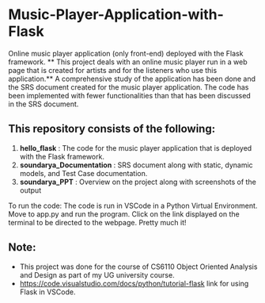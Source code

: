 # Music-Player-Application-with-Flask
Online music player application (only front-end) deployed with the Flask framework.
** This project deals with an online music player run in a web page that is created for artists and for the listeners who use this application.**
A comprehensive study of the application has been done and the SRS document created for the music player application. The code has been implemented with fewer functionalities than that has been discussed in the SRS document.

## This repository consists of the following:
1. **hello_flask** : The code for the music player application that is deployed with the Flask framework.
2. **soundarya_Documentation** : SRS document along with static, dynamic models, and Test Case documentation.
3. **soundarya_PPT** : Overview on the project along with screenshots of the output

To run the code:
The code is run in VSCode in a Python Virtual Environment. Move to app.py and run the program. Click on the link displayed on the terminal to be directed to the webpage. Pretty much it!

## Note:
- This project was done for the course of CS6110 Object Oriented Analysis and Design as part of my UG university course.
- https://code.visualstudio.com/docs/python/tutorial-flask link for using Flask in VSCode.
